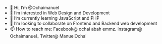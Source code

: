 - 👋 Hi, I’m @Ochaimanuel
- 👀 I’m interested in Web Design and Development
- 🌱 I’m currently learning JavaScript and PHP
- 💞️ I’m looking to collaborate on Frontend and Backend web development
- 📫 How to reach me: Facebook@ ochai abah emmz. Instagram@ Ochaimanuel_   Twitter@ ManuelOchai

<!---
Ochaimanuel/Ochaimanuel is a ✨ special ✨ repository because its `README.md` (this file) appears on your GitHub profile.
You can click the Preview link to take a look at your changes.
--->
